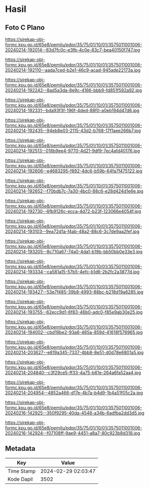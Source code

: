 # Hasil

## Foto C Plano

https://sirekap-obj-formc.kpu.go.id/65e8/pemilu/pdpr/35/75/01/10/01/3575011001006-20240214-192014--83d7fc0c-e3fb-4c0e-83c7-bea40150f747.jpg

https://sirekap-obj-formc.kpu.go.id/65e8/pemilu/pdpr/35/75/01/10/01/3575011001006-20240214-192110--aada7ced-b2e1-46c9-acad-945ade22173a.jpg

https://sirekap-obj-formc.kpu.go.id/65e8/pemilu/pdpr/35/75/01/10/01/3575011001006-20240214-192242--8ad5a3da-8e9c-4166-bbb9-fd851f592a92.jpg

https://sirekap-obj-formc.kpu.go.id/65e8/pemilu/pdpr/35/75/01/10/01/3575011001006-20240214-192331--bda93f3f-196f-4ded-88f0-a0eb194d47d6.jpg

https://sirekap-obj-formc.kpu.go.id/65e8/pemilu/pdpr/35/75/01/10/01/3575011001006-20240214-192435--94eb8e03-2115-43d2-b768-17f1aee266b7.jpg

https://sirekap-obj-formc.kpu.go.id/65e8/pemilu/pdpr/35/75/01/10/01/3575011001006-20240214-192513--018b9ee4-9770-4d21-9df9-7ec4afd40176.jpg

https://sirekap-obj-formc.kpu.go.id/65e8/pemilu/pdpr/35/75/01/10/01/3575011001006-20240214-192606--e4683295-f892-4dc6-b59b-64fa7f475122.jpg

https://sirekap-obj-formc.kpu.go.id/65e8/pemilu/pdpr/35/75/01/10/01/3575011001006-20240214-192652--f70bdb7c-7a30-4bc0-88c6-e28d424d1e6e.jpg

https://sirekap-obj-formc.kpu.go.id/65e8/pemilu/pdpr/35/75/01/10/01/3575011001006-20240214-192730--6fb9126c-ecca-4d72-b23f-123066e4054f.jpg

https://sirekap-obj-formc.kpu.go.id/65e8/pemilu/pdpr/35/75/01/10/01/3575011001006-20240214-193103--9ea72d1a-f4ab-48a2-88c6-3c7de9aa2fef.jpg

https://sirekap-obj-formc.kpu.go.id/65e8/pemilu/pdpr/35/75/01/10/01/3575011001006-20240214-193205--8c710a67-74a0-4da1-b19b-bb50bb0e33e3.jpg

https://sirekap-obj-formc.kpu.go.id/65e8/pemilu/pdpr/35/75/01/10/01/3575011001006-20240214-193334--ca581a15-57b5-4efc-b1d6-2b2fc2a3877d.jpg

https://sirekap-obj-formc.kpu.go.id/65e8/pemilu/pdpr/35/75/01/10/01/3575011001006-20240214-193427--53e7f485-39b8-4993-88bc-b218d19a6285.jpg

https://sirekap-obj-formc.kpu.go.id/65e8/pemilu/pdpr/35/75/01/10/01/3575011001006-20240214-193755--62ecc9d1-6f83-46b0-adc0-f85e9ab30e25.jpg

https://sirekap-obj-formc.kpu.go.id/65e8/pemilu/pdpr/35/75/01/10/01/3575011001006-20240214-194002--cbd19be2-93a6-465a-859d-41618f576965.jpg

https://sirekap-obj-formc.kpu.go.id/65e8/pemilu/pdpr/35/75/01/10/01/3575011001006-20240214-203627--e819a345-7337-4bb8-8e51-d0d78e6801a5.jpg

https://sirekap-obj-formc.kpu.go.id/65e8/pemilu/pdpr/35/75/01/10/01/3575011001006-20240214-204840--c3f29ce5-ff33-4a75-b61e-264a6fa52aa4.jpg

https://sirekap-obj-formc.kpu.go.id/65e8/pemilu/pdpr/35/75/01/10/01/3575011001006-20240214-204954--4852a466-d17e-4b7a-b4d9-1b4a51f05c2a.jpg

https://sirekap-obj-formc.kpu.go.id/65e8/pemilu/pdpr/35/75/01/10/01/3575011001006-20240216-142925--350f9295-40da-4548-a34b-6adfba2dd3d5.jpg

https://sirekap-obj-formc.kpu.go.id/65e8/pemilu/pdpr/35/75/01/10/01/3575011001006-20240216-142924--f07108ff-9ae9-4451-a8a7-80c923b8d318.jpg


## Metadata

| Key        | Value               |
| ---------- | ------------------- |
| Time Stamp | 2024-02-29 02:03:47 |
| Kode Dapil | 3502                |



